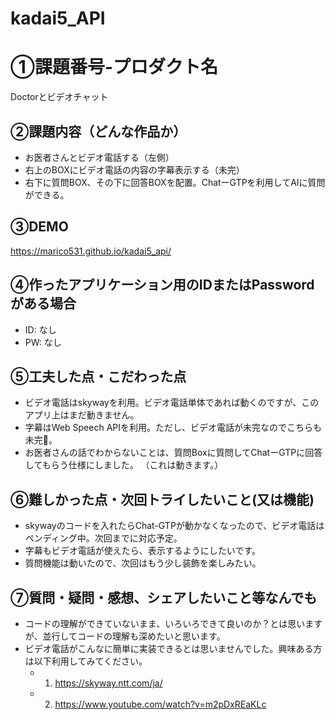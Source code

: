 # kadai5_API
# ①課題番号-プロダクト名

Doctorとビデオチャット

## ②課題内容（どんな作品か）

- お医者さんとビデオ電話する（左側）
- 右上のBOXにビデオ電話の内容の字幕表示する（未完）
- 右下に質問BOX、その下に回答BOXを配置。ChatーGTPを利用してAIに質問ができる。

## ③DEMO

https://marico531.github.io/kadai5_api/

## ④作ったアプリケーション用のIDまたはPasswordがある場合

- ID: なし
- PW: なし

## ⑤工夫した点・こだわった点

- ビデオ電話はskywayを利用。ビデオ電話単体であれば動くのですが、このアプリ上はまだ動きません。
- 字幕はWeb Speech APIを利用。ただし、ビデオ電話が未完なのでこちらも未完🍊。
- お医者さんの話でわからないことは、質問Boxに質問してChatーGTPに回答してもらう仕様にしました。
  （これは動きます。）

## ⑥難しかった点・次回トライしたいこと(又は機能)

- skywayのコードを入れたらChat-GTPが動かなくなったので、ビデオ電話はペンディング中。次回までに対応予定。
- 字幕もビデオ電話が使えたら、表示するようにしたいです。
- 質問機能は動いたので、次回はもう少し装飾を楽しみたい。


## ⑦質問・疑問・感想、シェアしたいこと等なんでも
- コードの理解ができていないまま、いろいろできて良いのか？とは思いますが、並行してコードの理解も深めたいと思います。
- ビデオ電話がこんなに簡単に実装できるとは思いませんでした。興味ある方は以下利用してみてください。
  - 1. https://skyway.ntt.com/ja/
  - 2. https://www.youtube.com/watch?v=m2pDxREaKLc
